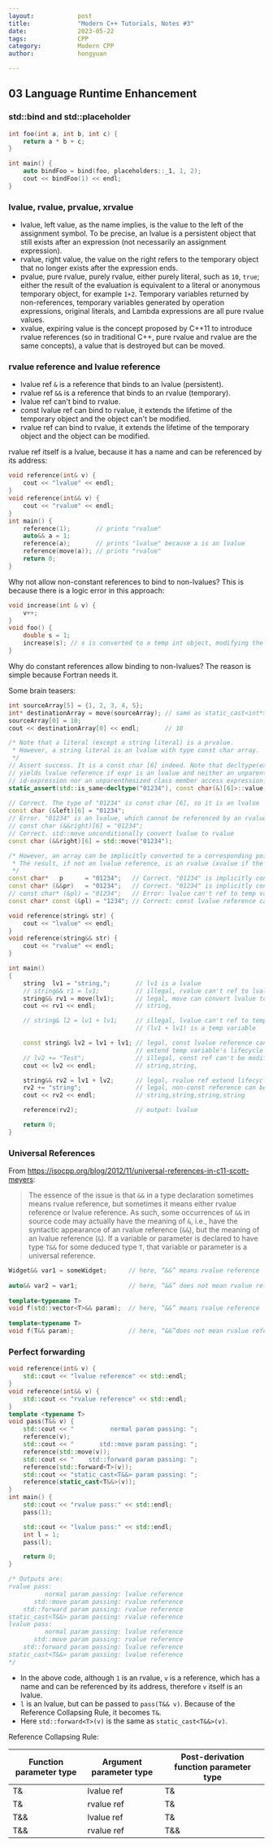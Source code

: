 ```yaml
---
layout:            post
title:             "Modern C++ Tutorials, Notes #3"
date:              2023-05-22
tags:              CPP
category:          Modern CPP
author:            hongyuan

---
```


## 03 Language Runtime Enhancement

### std::bind and std::placeholder

```cpp
int foo(int a, int b, int c) {
    return a * b + c;
}

int main() {
    auto bindFoo = bind(foo, placeholders::_1, 1, 2);
    cout << bindFoo(1) << endl;
}
```

### lvalue, rvalue, prvalue, xrvalue

* lvalue, left value, as the name implies, is the value to the left of the assignment symbol. To be precise, an lvalue is a persistent object that still exists after an expression (not necessarily an assignment expression).
* rvalue, right value, the value on the right refers to the temporary object that no longer exists after the expression ends.
* pvalue, pure rvalue, purely rvalue, either purely literal, such as `10`, `true`; either the result of the evaluation is equivalent to a literal or anonymous temporary object, for example `1+2`. Temporary variables returned by non-references, temporary variables generated by operation expressions, original literals, and Lambda expressions are all pure rvalue values.
* xvalue, expiring value is the concept proposed by C++11 to introduce rvalue references (so in traditional C++, pure rvalue and rvalue are the same concepts), a value that is destroyed but can be moved.

### rvalue reference and lvalue reference

* lvalue ref `&` is a reference that binds to an lvalue (persistent).
* rvalue ref `&&` is a reference that binds to an rvalue (temporary).
* lvalue ref can't bind to rvalue.
* const lvalue ref can bind to rvalue, it extends the lifetime of the temporary object and the object can't be modified.
* rvalue ref can bind to rvalue, it extends the lifetime of the temporary object and the object can be modified.

rvalue ref itself is a lvalue, because it has a name and can be referenced by its address:

```cpp
void reference(int& v) {
    cout << "lvalue" << endl;
}
void reference(int&& v) {
    cout << "rvalue" << endl;
}
int main() {
    reference(1);       // prints "rvalue"
    auto&& a = 1;
    reference(a);       // prints "lvalue" because a is an lvalue
    reference(move(a)); // prints "rvalue"
    return 0;
}
```

Why not allow non-constant references to bind to non-lvalues? This is because there is a logic error in this approach:

```cpp
void increase(int & v) {
    v++;
}
void foo() {
    double s = 1;
    increase(s); // s is converted to a temp int object, modifying the temp object won't change s
}
```

Why do constant references allow binding to non-lvalues? The reason is simple because Fortran needs it.

Some brain teasers:

```cpp
int sourceArray[5] = {1, 2, 3, 4, 5};
int* destinationArray = move(sourceArray); // same as static_cast<int*>(sourceArray)
sourceArray[0] = 10;
cout << destinationArray[0] << endl;       // 10
```

```cpp
/* Note that a literal (except a string literal) is a prvalue. 
 * However, a string literal is an lvalue with type const char array. 
 */
// Assert success. It is a const char [6] indeed. Note that decltype(expr)
// yields lvalue reference if expr is an lvalue and neither an unparenthesized
// id-expression nor an unparenthesized class member access expression.
static_assert(std::is_same<decltype("01234"), const char(&)[6]>::value, "");
 
// Correct. The type of "01234" is const char [6], so it is an lvalue
const char (&left)[6] = "01234";
// Error. "01234" is an lvalue, which cannot be referenced by an rvalue reference
// const char (&&right)[6] = "01234";
// Correct. std::move unconditionally convert lvalue to rvalue
const char (&&right)[6] = std::move("01234");

/* However, an array can be implicitly converted to a corresponding pointer.
 * The result, if not an lvalue reference, is an rvalue (xvalue if the result is an rvalue reference, prvalue otherwise)
 */
const char*   p      = "01234";   // Correct. "01234" is implicitly converted to const char*
const char* (&&pr)   = "01234";   // Correct. "01234" is implicitly converted to const char*, which is a prvalue
// const char* (&pl) = "01234";   // Error: lvalue can't ref to temp variable 
const char* const (&pl) = "1234"; // Correct: const lvalue reference can extend temp variable's lifecycle
```

```cpp
void reference(string& str) {
    cout << "lvalue" << endl;
}
void reference(string&& str) {
    cout << "rvalue" << endl;
}

int main()
{
    string  lv1 = "string,";       // lv1 is a lvalue
    // string&& r1 = lv1;          // illegal, rvalue can't ref to lvalue
    string&& rv1 = move(lv1);      // legal, move can convert lvalue to rvalue
    cout << rv1 << endl;           // string,

    // string& l2 = lv1 + lv1;     // illegal, lvalue can't ref to temp variable 
                                   // (lv1 + lv1) is a temp variable

    const string& lv2 = lv1 + lv1; // legal, const lvalue reference can
                                   // extend temp variable's lifecycle
    // lv2 += "Test";              // illegal, const ref can't be modified
    cout << lv2 << endl;           // string,string,

    string&& rv2 = lv1 + lv2;      // legal, rvalue ref extend lifecycle
    rv2 += "string";               // legal, non-const reference can be modified
    cout << rv2 << endl;           // string,string,string,string

    reference(rv2);                // output: lvalue

    return 0;
}
```

### Universal References

From https://isocpp.org/blog/2012/11/universal-references-in-c11-scott-meyers:

> The essence of the issue is that `&&` in a type declaration sometimes means rvalue reference, but sometimes it means either rvalue reference or lvalue reference. As such, some occurrences of `&&` in source code may actually have the meaning of `&`, i.e., have the syntactic appearance of an rvalue reference (`&&`), but the meaning of an lvalue reference (`&`).
> If a variable or parameter is declared to have type `T&&` for some deduced type `T`, that variable or parameter is a universal reference.

```cpp
Widget&& var1 = someWidget;      // here, “&&” means rvalue reference
 
auto&& var2 = var1;              // here, “&&” does not mean rvalue reference
 
template<typename T>
void f(std::vector<T>&& param);  // here, “&&” means rvalue reference
 
template<typename T>
void f(T&& param);               // here, “&&”does not mean rvalue reference
```

### Perfect forwarding

```cpp
void reference(int& v) {
    std::cout << "lvalue reference" << std::endl;
}
void reference(int&& v) {
    std::cout << "rvalue reference" << std::endl;
}
template <typename T>
void pass(T&& v) {
    std::cout << "          normal param passing: ";
    reference(v);
    std::cout << "       std::move param passing: ";
    reference(std::move(v));
    std::cout << "    std::forward param passing: ";
    reference(std::forward<T>(v));
    std::cout << "static_cast<T&&> param passing: ";
    reference(static_cast<T&&>(v));
}
int main() {
    std::cout << "rvalue pass:" << std::endl;
    pass(1);

    std::cout << "lvalue pass:" << std::endl;
    int l = 1;
    pass(l);

    return 0;
}

/* Outputs are:
rvalue pass:
          normal param passing: lvalue reference
       std::move param passing: rvalue reference
    std::forward param passing: rvalue reference
static_cast<T&&> param passing: rvalue reference
lvalue pass:
          normal param passing: lvalue reference
       std::move param passing: rvalue reference
    std::forward param passing: lvalue reference
static_cast<T&&> param passing: lvalue reference
*/
```

* In the above code, although `1` is an rvalue, `v` is a reference, which has a name and can be referenced by its address, therefore `v` itself is an lvalue.
* `l` is an lvalue, but can be passed to `pass(T&& v)`. Because of the Reference Collapsing Rule, it becomes `T&`.
* Here `std::forward<T>(v)` is the same as `static_cast<T&&>(v)`.

Reference Collapsing Rule:

| Function parameter type | Argument parameter type | Post-derivation function parameter type |
|-------------------------|-------------------------|-----------------------------------------|
| T&                      | lvalue ref              | T&                                      |
| T&                      | rvalue ref              | T&                                      |
| T&&                     | lvalue ref              | T&                                      |
| T&&                     | rvalue ref              | T&&                                     |
